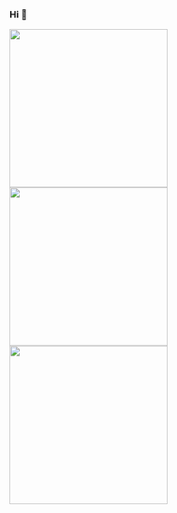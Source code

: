 ### Hi 👋
<img src="https://media.giphy.com/media/Vuw9m5wXviFIQ/source.gif" width="280" height="auto" />
<img src="https://media.giphy.com/media/Vuw9m5wXviFIQ/source.gif" width="280" height="auto" />
<img src="https://media.giphy.com/media/fRg1SwUD8Nr0EWI75x/giphy.gif" width="280" height="auto" />

<!--
**thaminiperera/thaminiperera** is a ✨ _special_ ✨ repository because its `README.md` (this file) appears on your GitHub profile.

Here are some ideas to get you started:

- 🔭 I’m currently working on ...
- 🌱 I’m currently learning ...
- 👯 I’m looking to collaborate on ...
- 🤔 I’m looking for help with ...
- 💬 Ask me about ...
- 📫 How to reach me: ...
- 😄 Pronouns: ...
- ⚡ Fun fact: ...
-->
